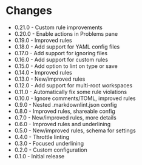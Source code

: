 # Changes

* 0.21.0 - Custom rule improvements
* 0.20.0 - Enable actions in Problems pane
* 0.19.0 - Improved rules
* 0.18.0 - Add support for YAML config files
* 0.17.0 - Add support for ignoring files
* 0.16.0 - Add support for custom rules
* 0.15.0 - Add option to lint on type or save
* 0.14.0 - Improved rules
* 0.13.0 - New/improved rules
* 0.12.0 - Add support for multi-root workspaces
* 0.11.0 - Automatically fix some rule violations
* 0.10.0 - Ignore comments/TOML, improved rules
* 0.9.0 - Nested .markdownlint.json config
* 0.8.0 - Improved rules, shareable config
* 0.7.0 - New/improved rules, more details
* 0.6.0 - Improved rules and underlining
* 0.5.0 - New/improved rules, schema for settings
* 0.4.0 - Throttle linting
* 0.3.0 - Focused underlining
* 0.2.0 - Custom configuration
* 0.1.0 - Initial release
